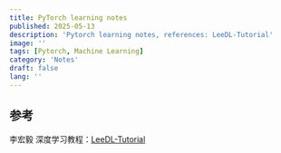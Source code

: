 ```yaml
---
title: PyTorch learning notes
published: 2025-05-13
description: 'Pytorch learning notes, references: LeeDL-Tutorial'
image: ''
tags: [Pytorch, Machine Learning]
category: 'Notes'
draft: false 
lang: ''
---
```


## 参考

李宏毅 深度学习教程：[LeeDL-Tutorial](https://github.com/datawhalechina/leedl-tutorial)
